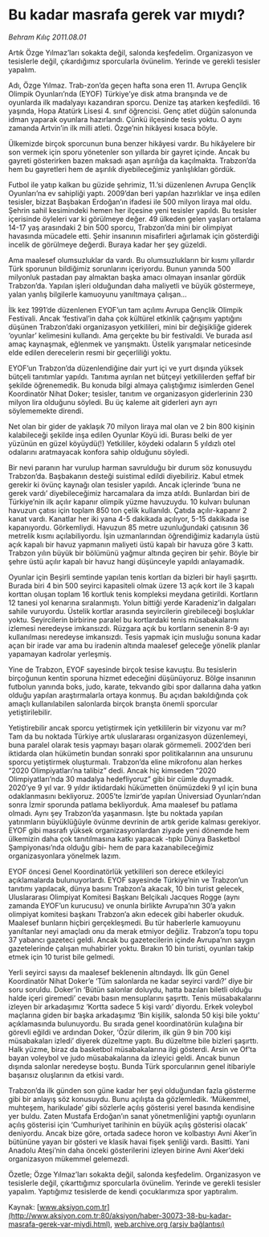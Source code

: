 # Bu kadar masrafa gerek var mıydı?

*Behram Kılıç 2011.08.01*

<font class="agenda2NewsSpot">
 <span lang="EN-GB">
  Artık Özge Yılmaz’ları sokakta değil, salonda keşfedelim. Organizasyon ve tesislerle değil, çıkardığımız sporcularla övünelim. Yerinde ve gerekli
 </span>
 <span>
  tesisler yapalım.
 </span>
</font>
<font class="newsDetail">
 <p>
  <p class="BasicParagraph">
   <span>
    Adı, Özge Yılmaz. Trab-zon’da geçen hafta sona eren 11. Avrupa Gençlik Olimpik Oyunları’nda (EYOF) Türkiye’ye disk atma branşında ve de oyunlarda ilk madalyayı kazandıran sporcu. Denize taş atarken keşfedildi. 16 yaşında, Hopa Atatürk Lisesi 4. sınıf öğrencisi. Genç atlet düğün salonunda idman yaparak oyunlara hazırlandı. Çünkü ilçesinde tesis yoktu. O aynı zamanda Artvin’in ilk milli atleti. Özge’nin hikâyesi kısaca böyle.
   </span>
  </p>
  <p class="2011yenimetin">
   <span>
    Ülkemizde birçok sporcunun buna benzer hikâyesi vardır. Bu hikâyelere bir son vermek için sporu yönetenler son yıllarda bir gayret içinde. Ancak bu gayreti gösterirken bazen maksadı aşan aşırılığa da kaçılmakta. Trabzon’da hem bu gayretleri hem de aşırılık diyebileceğimiz yanlışlıkları gördük.
   </span>
  </p>
  <p class="2011yenimetin">
   <span>
    Futbol ile yatıp kalkan bu güzide şehrimiz, 11.’si düzenlenen Avrupa Gençlik Oyunları’na ev sahipliği yaptı. 2009’dan beri yapılan hazırlıklar ve inşa edilen tesisler, bizzat Başbakan Erdoğan’ın ifadesi ile 500 milyon liraya mal oldu. Şehrin sahil kesimindeki hemen her ilçesine yeni tesisler yapıldı. Bu tesisler içerisinde öyleleri var ki görülmeye değer. 49 ülkeden gelen yaşları ortalama 14-17 yaş arasındaki 2 bin 500 sporcu, Trabzon’da mini bir olimpiyat havasında mücadele etti. Şehir insanının misafirleri ağırlamak için gösterdiği incelik de görülmeye değerdi. Buraya kadar her şey güzeldi.
   </span>
  </p>
  <p class="2011yenimetin">
   <span>
    Ama maalesef olumsuzluklar da vardı. Bu olumsuzlukların bir kısmı yıllardır Türk sporunun bildiğimiz sorunlarını içeriyordu. Bunun yanında 500 milyonluk pastadan pay almaktan başka amacı olmayan insanlar gördük Trabzon’da. Yapılan işleri olduğundan daha maliyetli ve büyük göstermeye, yalan yanlış bilgilerle kamuoyunu yanıltmaya çalışan...
   </span>
  </p>
  <p class="2011yenimetin">
   <span>
    İlk kez 1991’de düzenlenen EYOF’un tam açılımı Avrupa Gençlik Olimpik Festivali. Ancak ‘festival’in daha çok kültürel etkinlik çağrışımı yaptığını düşünen Trabzon’daki organizasyon yetkilileri, mini bir değişikliğe giderek ‘oyunlar’ kelimesini kullandı. Ama gerçekte bu bir festivaldi. Ve burada asıl amaç kaynaşmak, eğlenmek ve yarışmaktı. Üstelik yarışmalar neticesinde elde edilen derecelerin resmi bir geçerliliği yoktu.
   </span>
  </p>
  <p class="2011yenimetin">
   <span>
    EYOF’un Trabzon’da düzenlendiğine dair yurt içi ve yurt dışında yüksek bütçeli tanıtımlar yapıldı. Tanıtıma ayrılan net bütçeyi yetkililerden şeffaf bir şekilde öğrenemedik. Bu konuda bilgi almaya çalıştığımız isimlerden Genel Koordinatör Nihat Doker; tesisler, tanıtım ve organizasyon giderlerinin 230 milyon lira olduğunu söyledi. Bu üç kaleme ait giderleri ayrı ayrı söylememekte direndi.
   </span>
  </p>
  <p class="2011yenimetin">
   <span>
    Net olan bir gider de yaklaşık 70 milyon liraya mal olan ve 2 bin 800 kişinin kalabileceği şekilde inşa edilen Oyunlar Köyü idi. Burası belki de yer yüzünün en güzel köyüydü(!) Yetkililer, köydeki odaların 5 yıldızlı otel odalarını aratmayacak konfora sahip olduğunu söyledi.
   </span>
  </p>
  <p class="2011yenimetin">
   <span>
    Bir nevi paranın har vurulup harman savrulduğu bir durum söz konusuydu Trabzon’da. Başbakanın desteği suistimal edildi diyebiliriz. Kabul etmek gerekir ki övünç kaynağı olan tesisler yapıldı. Ancak içlerinde ‘buna ne gerek vardı’ diyebileceğimiz harcamalara da imza atıldı. Bunlardan biri de Türkiye’nin ilk açılır kapanır olimpik yüzme havuzuydu. 10 kulvarı bulunan havuzun çatısı için toplam 850 ton çelik kullanıldı. Çatıda açılır-kapanır 2 kanat vardı. Kanatlar her iki yana 4-5 dakikada açılıyor, 5-15 dakikada ise kapanıyordu. Görkemliydi. Havuzun 85 metre uzunluğundaki çatısının 36 metrelik kısmı açılabiliyordu. İşin uzmanlarından öğrendiğimiz kadarıyla üstü açık kapalı bir havuz yapmanın maliyeti üstü kapalı bir havuza göre 3 kattı. Trabzon yılın büyük bir bölümünü yağmur altında geçiren bir şehir. Böyle bir şehre üstü açılır kapalı bir havuz hangi düşünceyle yapıldı anlayamadık.
   </span>
  </p>
  <p class="2011yenimetin">
   <span>
    Oyunlar için Beşirli semtinde yapılan tenis kortları da bizleri bir hayli şaşırttı. Burada biri 4 bin 500 seyirci kapasiteli olmak üzere 13 açık kort ile 3 kapalı korttan oluşan toplam 16 kortluk tenis kompleksi meydana getirildi. Kortların 12 tanesi yol kenarına sıralanmıştı. Yolun bittiği yerde Karadeniz’in dalgaları sahile vuruyordu. Üstelik kortlar arasında seyircilerin girebileceği boşluklar yoktu. Seyircilerin birbirine paralel bu kortlardaki tenis müsabakalarını izlemesi neredeyse imkansızdı. Rüzgara açık bu kortların senenin 8-9 ayı kullanılması neredeyse imkansızdı. Tesis yapmak için musluğu sonuna kadar açan bir irade var ama bu iradenin altında maalesef geleceğe yönelik planlar yapamayan kadrolar yerleşmiş.
   </span>
  </p>
  <p class="2011yenimetin">
   <span>
    Yine de Trabzon, EYOF sayesinde birçok tesise kavuştu. Bu tesislerin birçoğunun kentin sporuna hizmet edeceğini düşünüyoruz. Bölge insanının futbolun yanında boks, judo, karate, tekvando gibi spor dallarına daha yatkın olduğu yapılan araştırmalarla ortaya konmuş. Bu açıdan bakıldığında çok amaçlı kullanılabilen salonlarda birçok branşta önemli sporcular yetiştirilebilir.
   </span>
  </p>
  <p class="2011yenimetin">
   <span>
    Yetiştirebilir ancak sporcu yetiştirmek için yetkililerin bir vizyonu var mı? Tam da bu noktada Türkiye artık uluslararası organizasyon düzenlemeyi, buna paralel olarak tesis yapmayı başarı olarak görmemeli. 2002’den beri iktidarda olan hükümetin bundan sonraki spor politikalarının ana unsurunu sporcu yetiştirmek oluşturmalı. Trabzon’da eline mikrofonu alan herkes “2020 Olimpiyatları’na talibiz” dedi. Ancak hiç kimseden “2020 Olimpiyatları’nda 30 madalya hedefliyoruz” gibi bir cümle duymadık. 2020’ye 9 yıl var. 9 yıldır iktidardaki hükümetten önümüzdeki 9 yıl için buna odaklanmasını bekliyoruz. 2005’te İzmir’de yapılan Üniversiad Oyunları’ndan sonra İzmir sporunda patlama bekliyorduk. Ama maalesef bu patlama olmadı. Aynı şey Trabzon’da yaşanmasın. İşte bu noktada yapılan yatırımların büyüklüğüyle övünme devrinin de artık geride kalması gerekiyor. EYOF gibi masrafı yüksek organizasyonlardan ziyade yeni dönemde hem ülkemizin daha çok tanıtılmasına katkı yapacak -tıpkı Dünya Basketbol Şampiyonası’nda olduğu gibi- hem de para kazanabileceğimiz organizasyonlara yönelmek lazım.
   </span>
  </p>
  <p class="2011yenimetin">
   <span>
    EYOF öncesi Genel Koordinatörlük yetkilileri son derece etkileyici açıklamalarda bulunuyorlardı. EYOF sayesinde Türkiye’nin ve Trabzon’un tanıtımı yapılacak, dünya basını Trabzon’a akacak, 10 bin turist gelecek, Uluslararası Olimpiyat Komitesi Başkanı Belçikalı Jacques Rogge (aynı zamanda EYOF’un kurucusu) ve onunla birlikte Avrupa’nın 30’a yakın olimpiyat komitesi başkanı Trabzon’a akın edecek gibi haberler okuduk. Maalesef bunların hiçbiri gerçekleşmedi. Bu tür haberlerle kamuoyunu yanıltanlar neyi amaçladı onu da merak etmiyor değiliz. Trabzon’a topu topu 37 yabancı gazeteci geldi. Ancak bu gazetecilerin içinde Avrupa’nın saygın gazetelerinde çalışan muhabirler yoktu. Bırakın 10 bin turisti, oyunları takip etmek için 10 turist bile gelmedi.
   </span>
  </p>
  <p class="2011yenimetin">
   <span>
    Yerli seyirci sayısı da maalesef beklenenin altındaydı. İlk gün Genel Koordinatör Nihat Doker’e ‘Tüm salonlarda ne kadar seyirci vardı?’ diye bir soru soruldu. Doker’in ‘Bütün salonlar doluydu, hatta bazıları biletli olduğu halde içeri giremedi’ cevabı basın mensuplarını şaşırttı. Tenis müsabakalarını izleyen bir arkadaşımız ‘Kortta sadece 5 kişi vardı’ diyordu. Erkek voleybol maçlarına giden bir başka arkadaşımız ‘Bin kişilik, salonda 50 kişi bile yoktu’ açıklamasında bulunuyordu. Bu sırada genel koordinatörün kulağına bir görevli eğildi ve ardından Doker, ‘Özür dilerim, ilk gün 9 bin 700 kişi müsabakaları izledi’ diyerek düzeltme yaptı. Bu düzeltme bile bizleri şaşırttı. Halk yüzme, biraz da basketbol müsabakalarına ilgi gösterdi. Arsin ve Of’ta bayan voleybol ve judo müsabakalarına da izleyici geldi. Ancak bunun dışında salonlar neredeyse boştu. Bunda Türk sporcularının genel itibariyle başarısız oluşlarının da etkisi vardı.
   </span>
  </p>
  <p class="2011yenimetin">
   <span>
    Trabzon’da ilk günden son güne kadar her şeyi olduğundan fazla gösterme gibi bir anlayış söz konusuydu. Bunu açılışta da gözlemledik. ‘Mükemmel, muhteşem, harikulade’ gibi sözlerle açılış gösterisi yerel basında kendisine yer buldu. Zaten Mustafa Erdoğan’ın sanat yönetmenliğini yaptığı oyunların açılış gösterisi için ‘Cumhuriyet tarihinin en büyük açılış gösterisi olacak’ deniyordu. Ancak bize göre, ortada sadece horon ve kolbastıyı Avni Aker’in bütününe yayan bir gösteri ve klasik havai fişek şenliği vardı. Basitti. Yani Anadolu Ateşi’nin daha önceki gösterilerini izleyen birine Avni Aker’deki organizasyon mükemmel gelemezdi.
   </span>
  </p>
  <p class="2011yenimetin">
   <span>
    Özetle; Özge Yılmaz’ları sokakta değil, salonda keşfedelim. Organizasyon ve tesislerle değil, çıkarttığımız sporcularla övünelim. Yerinde ve gerekli tesisler yapalım. Yaptığımız tesislerde de kendi çocuklarımıza spor yaptıralım.
   </span>
  </p>
 </p>
</font>

Kaynak: [www.aksiyon.com.tr](http://www.aksiyon.com.tr:80/aksiyon/haber-30073-38-bu-kadar-masrafa-gerek-var-miydi.html), [web.archive.org (arşiv bağlantısı)](http://web.archive.org/web/20120105043914/http://www.aksiyon.com.tr:80/aksiyon/haber-30073-38-bu-kadar-masrafa-gerek-var-miydi.html)
